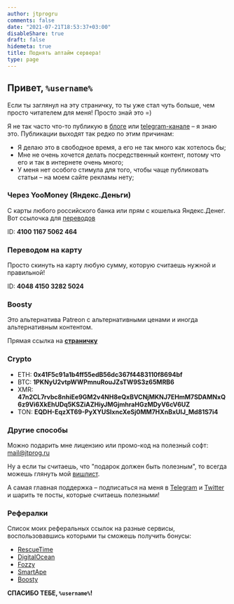 ```yaml
---
author: jtprogru
comments: false
date: "2021-07-21T18:53:37+03:00"
disableShare: true
draft: false
hidemeta: true
title: Поднять аптайм сервера!
type: page
---
```


## Привет, `%username%`

Если ты заглянул на эту страничку, то ты уже стал чуть больше, чем просто читателем для меня! Просто знай это =)

Я не так часто что-то публикую в [блоге](https://jtprog.ru) или [telegram-канале](https://ttttt.me/jtprogru_channel) – я знаю это. Публикации выходят так редко по этим причинам:

- Я делаю это в свободное время, а его не так много как хотелось бы;
- Мне не очень хочется делать посредственный контент, потому что его и так в интернете очень много;
- У меня нет особого стимула для того, чтобы чаще публиковать статьи – на моем сайте рекламы нету;

### Через YooMoney (Яндекс.Деньги)

С карты любого российского банка или прям с кошелька Яндекс.Денег. Вот ссылочка для [переводов](https://yoomoney.ru/to/410011675062464/)

ID: **4100 1167 5062 464**

### Переводом на карту

Просто скинуть на карту любую сумму, которую считаешь нужной и правильной!

ID: **4048 4150 3282 5024**

### Boosty

Это альтернатива Patreon с альтернативными ценами и иногда альтернативным контентом.

Прямая ссылка на [**страничку**](https://boosty.to/jtprogru)

### Crypto

- ETH: **0x41F5c91a1b4ff55edB56dc367f4483110f8694bf**
- BTC: **1PKNyU2vtpWWPmnuRouJZsTW9S3z65MRB6**
- XMR: **47n2CL7rvbc8nhiEe9GM2v4NH8eQxBVCNjMKNJ7EHmM7SDAMNxQ6z9Vi6XkEhUDq5KSZiAZHiyJMGjmhraHGzMDyV6cV6UZ**
- TON: **EQDH-EqzXT69-PyXYUSIxncXeSj0MM7HXnBxUIJ_Md81S7i4**

### Другие способы

Можно подарить мне лицензию или промо-код на полезный софт: [mail@jtprog.ru](mailto:mail@jtprog.ru)

Ну а если ты считаешь, что "подарок должен быть полезным", то всегда можешь глянуть мой [вишлист](https://mywishboard.com/@jtprogru).

А самая главная поддержка – подписаться на меня в [Telegram](https://ttttt.me/jtprogru_channel)
и [Twitter](https://twitter.com/jtprogru) и шарить те посты, которые считаешь полезными!

### Рефералки

Список моих реферальных ссылок на разные сервисы, воспользовавшись которыми ты сможешь получить бонусы:

- [RescueTime](https://www.rescuetime.com/ref/2146766)
- [DigitalOcean](https://m.do.co/c/915531dbfa41)
- [Fozzy](https://fozzy.com/aff.php?aff=1116)
- [SmartApe](http://www.smartape.ru/?partner=52369)
- [Boosty](https://boosty.to/jtprogru/ref)

**СПАСИБО ТЕБЕ, `%username%`!**

